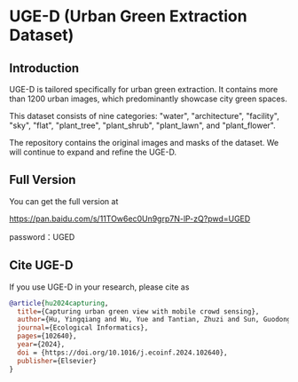 # UGE-D (Urban Green Extraction Dataset)

## Introduction

UGE-D is tailored specifically for urban green extraction. It contains more than 1200 urban images, which predominantly showcase city green spaces.

This dataset consists of nine categories: "water", "architecture", "facility", "sky", "flat", "plant_tree", "plant_shrub", "plant_lawn", and "plant_flower".

The repository contains the original images and masks of the dataset. We will continue to expand and refine the UGE-D.

## Full Version
You can get the full version at 

https://pan.baidu.com/s/11TOw6ec0Un9grp7N-lP-zQ?pwd=UGED 

password：UGED

## Cite UGE-D

If you use UGE-D in your research, please cite as

```BibTeX
@article{hu2024capturing,
  title={Capturing urban green view with mobile crowd sensing},
  author={Hu, Yingqiang and Wu, Yue and Tantian, Zhuzi and Sun, Guodong},
  journal={Ecological Informatics},
  pages={102640},
  year={2024},
  doi = {https://doi.org/10.1016/j.ecoinf.2024.102640},
  publisher={Elsevier}
}
```
